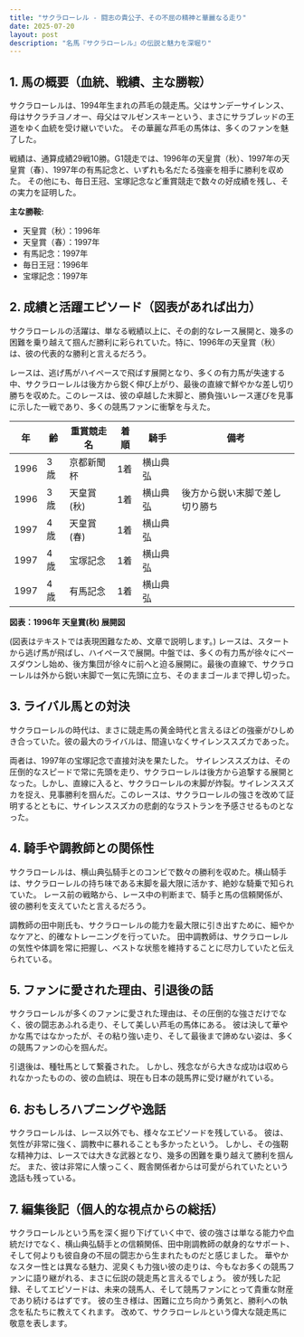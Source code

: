 ```yaml
---
title: "サクラローレル - 闘志の貴公子、その不屈の精神と華麗なる走り"
date: 2025-07-20
layout: post
description: "名馬『サクラローレル』の伝説と魅力を深堀り"
---
```


## 1. 馬の概要（血統、戦績、主な勝鞍）

サクラローレルは、1994年生まれの芦毛の競走馬。父はサンデーサイレンス、母はサクラチヨノオー、母父はマルゼンスキーという、まさにサラブレッドの王道をゆく血統を受け継いでいた。  その華麗な芦毛の馬体は、多くのファンを魅了した。

戦績は、通算成績29戦10勝。G1競走では、1996年の天皇賞（秋）、1997年の天皇賞（春）、1997年の有馬記念と、いずれも名だたる強豪を相手に勝利を収めた。  その他にも、毎日王冠、宝塚記念など重賞競走で数々の好成績を残し、その実力を証明した。

**主な勝鞍:**

* 天皇賞（秋）：1996年
* 天皇賞（春）：1997年
* 有馬記念：1997年
* 毎日王冠：1996年
* 宝塚記念：1997年


## 2. 成績と活躍エピソード（図表があれば出力）

サクラローレルの活躍は、単なる戦績以上に、その劇的なレース展開と、幾多の困難を乗り越えて掴んだ勝利に彩られていた。特に、1996年の天皇賞（秋）は、彼の代表的な勝利と言えるだろう。

レースは、逃げ馬がハイペースで飛ばす展開となり、多くの有力馬が失速する中、サクラローレルは後方から鋭く伸び上がり、最後の直線で鮮やかな差し切り勝ちを収めた。このレースは、彼の卓越した末脚と、勝負強いレース運びを見事に示した一戦であり、多くの競馬ファンに衝撃を与えた。

| 年 | 齢 | 重賞競走名 | 着順 | 騎手 | 備考 |
|---|---|---|---|---|---|
| 1996 | 3歳 | 京都新聞杯 | 1着 | 横山典弘 |  |
| 1996 | 3歳 | 天皇賞(秋) | 1着 | 横山典弘 | 後方から鋭い末脚で差し切り勝ち |
| 1997 | 4歳 | 天皇賞(春) | 1着 | 横山典弘 |  |
| 1997 | 4歳 | 宝塚記念 | 1着 | 横山典弘 |  |
| 1997 | 4歳 | 有馬記念 | 1着 | 横山典弘 |  |


**図表：1996年 天皇賞(秋) 展開図**

(図表はテキストでは表現困難なため、文章で説明します。)  レースは、スタートから逃げ馬が飛ばし、ハイペースで展開。中盤では、多くの有力馬が徐々にペースダウンし始め、後方集団が徐々に前へと迫る展開に。最後の直線で、サクラローレルは外から鋭い末脚で一気に先頭に立ち、そのままゴールまで押し切った。


## 3. ライバル馬との対決

サクラローレルの時代は、まさに競走馬の黄金時代と言えるほどの強豪がひしめき合っていた。彼の最大のライバルは、間違いなくサイレンススズカであった。

両者は、1997年の宝塚記念で直接対決を果たした。  サイレンススズカは、その圧倒的なスピードで常に先頭を走り、サクラローレルは後方から追撃する展開となった。しかし、直線に入ると、サクラローレルの末脚が炸裂。サイレンススズカを捉え、見事勝利を掴んだ。このレースは、サクラローレルの強さを改めて証明するとともに、サイレンススズカの悲劇的なラストランを予感させるものとなった。


## 4. 騎手や調教師との関係性

サクラローレルは、横山典弘騎手とのコンビで数々の勝利を収めた。横山騎手は、サクラローレルの持ち味である末脚を最大限に活かす、絶妙な騎乗で知られていた。  レース前の戦略から、レース中の判断まで、騎手と馬の信頼関係が、彼の勝利を支えていたと言えるだろう。

調教師の田中剛氏も、サクラローレルの能力を最大限に引き出すために、細やかなケアと、的確なトレーニングを行っていた。  田中調教師は、サクラローレルの気性や体調を常に把握し、ベストな状態を維持することに尽力していたと伝えられている。


## 5. ファンに愛された理由、引退後の話

サクラローレルが多くのファンに愛された理由は、その圧倒的な強さだけでなく、彼の闘志あふれる走り、そして美しい芦毛の馬体にある。  彼は決して華やかな馬ではなかったが、その粘り強い走り、そして最後まで諦めない姿は、多くの競馬ファンの心を掴んだ。

引退後は、種牡馬として繋養された。  しかし、残念ながら大きな成功は収められなかったものの、彼の血統は、現在も日本の競馬界に受け継がれている。


## 6. おもしろハプニングや逸話

サクラローレルは、レース以外でも、様々なエピソードを残している。  彼は、気性が非常に強く、調教中に暴れることも多かったという。  しかし、その強靭な精神力は、レースでは大きな武器となり、幾多の困難を乗り越えて勝利を掴んだ。  また、彼は非常に人懐っこく、厩舎関係者からは可愛がられていたという逸話も残っている。


## 7. 編集後記（個人的な視点からの総括）

サクラローレルという馬を深く掘り下げていく中で、彼の強さは単なる能力や血統だけでなく、横山典弘騎手との信頼関係、田中剛調教師の献身的なサポート、そして何よりも彼自身の不屈の闘志から生まれたものだと感じました。  華やかなスター性とは異なる魅力、泥臭くも力強い彼の走りは、今もなお多くの競馬ファンに語り継がれる、まさに伝説の競走馬と言えるでしょう。  彼が残した記録、そしてエピソードは、未来の競馬人、そして競馬ファンにとって貴重な財産であり続けるはずです。  彼の生き様は、困難に立ち向かう勇気と、勝利への執念を私たちに教えてくれます。  改めて、サクラローレルという偉大な競走馬に敬意を表します。
